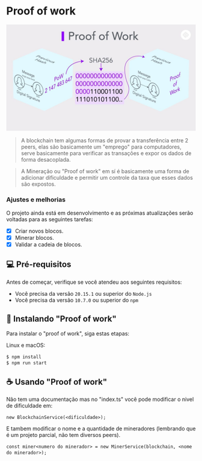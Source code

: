 # Proof of work

<img src="./readme-hero.jpg" alt="Apresentação visual do funcionamento da Web 1, 2 e 3. Sendo a 1 varios pontos convergindo a um unico lugar, a 2 varios pontos convergindo a varios pontos especificos e a 3 varios pontos convergindo entre si.">

> A blockchain tem algumas formas de provar a transferência entre 2 peers, elas são basicamente um "emprego" para computadores, serve basicamente para verificar as transações e expor os dados de forma desacoplada.

> A Mineração ou "Proof of work" em sí é basicamente uma forma de adicionar dificuldade e permitir um controle da taxa que esses dados são expostos.

### Ajustes e melhorias

O projeto ainda está em desenvolvimento e as próximas atualizações serão voltadas para as seguintes tarefas:

- [x] Criar novos blocos.
- [X] Minerar blocos.
- [X] Validar a cadeia de blocos.

## 💻 Pré-requisitos

Antes de começar, verifique se você atendeu aos seguintes requisitos:

- Você precisa da versão `20.15.1` ou superior do `Node.js`
- Você precisa da versão `10.7.0` ou superior do `npm`

## 🚀 Instalando "Proof of work"

Para instalar o "proof of work", siga estas etapas:

Linux e macOS:

```
$ npm install
$ npm run start
```

## ☕ Usando "Proof of work"

Não tem uma documentação mas no "index.ts" você pode modificar o nivel de dificuldade em:

```
new BlockchainService(<dificuldade>);
```

E tambem modificar o nome e a quantidade de mineradores (lembrando que é um projeto parcial, não tem diversos peers).
```
const miner<numero do minerador> = new MinerService(blockchain, <nome do minerador>);
```
